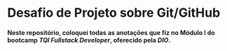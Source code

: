 # Desafio de Projeto sobre Git/GitHub

#### Neste repositório, coloquei todas as anotações que fiz no Módulo I do bootcamp *TQI Fullstack Developer*, oferecido pela *DIO*.